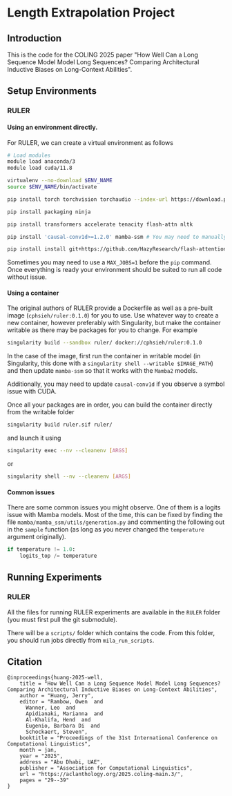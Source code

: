 # Length Extrapolation Project

## Introduction

This is the code for the COLING 2025 paper "How Well Can a Long Sequence Model Model Long Sequences? Comparing Architectural Inductive Biases on Long-Context Abilities".

## Setup Environments

### RULER

#### Using an environment directly.

For RULER, we can create a virtual environment as follows

```bash
# Load modules
module load anaconda/3
module load cuda/11.8

virtualenv --no-download $ENV_NAME
source $ENV_NAME/bin/activate

pip install torch torchvision torchaudio --index-url https://download.pytorch.org/whl/cu118 # Make your you install the correct version based on CUDA.

pip install packaging ninja

pip install transformers accelerate tenacity flash-attn nltk

pip install 'causal-conv1d>=1.2.0' mamba-ssm # You may need to manually install wheels.

pip install install git+https://github.com/HazyResearch/flash-attention.git#subdirectory=csrc/rotary
```

Sometimes you may need to use a `MAX_JOBS=1` before the `pip` command. Once everything is ready your environment should be suited to run all code without issue.

#### Using a container

The original authors of RULER provide a Dockerfile as well as a pre-built image (`cphsieh/ruler:0.1.0`) for you to use. Use whatever way to create a new container, however preferably with Singularity, but make the container writable as there may be packages for you to change. For example

```bash
singularity build --sandbox ruler/ docker://cphsieh/ruler:0.1.0
```

In the case of the image, first run the container in writable model (in Singularity, this done with a `singularity shell --writable $IMAGE_PATH`) and then update `mamba-ssm` so that it works with the `Mamba2` models.

Additionally, you may need to update `causal-conv1d` if you observe a symbol issue with CUDA.

Once all your packages are in order, you can build the container directly from the writable folder
```bash
singularity build ruler.sif ruler/
```
and launch it using
```bash
singularity exec --nv --cleanenv [ARGS]
```
or
```bash
singularity shell --nv --cleanenv [ARGS]
```

#### Common issues

There are some common issues you might observe. One of them is a logits issue with Mamba models. Most of the time, this can be fixed by finding the file `mamba/mamba_ssm/utils/generation.py` and commenting the following out in the `sample` function (as long as you never changed the `temperature` argument originally).

```python
if temperature != 1.0:
    logits_top /= temperature
```

## Running Experiments

### RULER

All the files for running RULER experiments are available in the `RULER` folder (you must first pull the git submodule).

There will be a `scripts/` folder which contains the code. From this folder, you should run jobs directly from `mila_run_scripts`.

## Citation

```
@inproceedings{huang-2025-well,
    title = "How Well Can a Long Sequence Model Model Long Sequences? Comparing Architectural Inductive Biases on Long-Context Abilities",
    author = "Huang, Jerry",
    editor = "Rambow, Owen  and
      Wanner, Leo  and
      Apidianaki, Marianna  and
      Al-Khalifa, Hend  and
      Eugenio, Barbara Di  and
      Schockaert, Steven",
    booktitle = "Proceedings of the 31st International Conference on Computational Linguistics",
    month = jan,
    year = "2025",
    address = "Abu Dhabi, UAE",
    publisher = "Association for Computational Linguistics",
    url = "https://aclanthology.org/2025.coling-main.3/",
    pages = "29--39"
}
```
